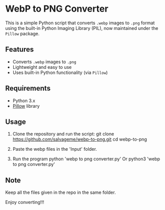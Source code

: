 # WebP to PNG Converter

This is a simple Python script that converts `.webp` images to `.png` format using the built-in Python Imaging Library (PIL), now maintained under the `Pillow` package.


## Features

- Converts `.webp` images to `.png`
- Lightweight and easy to use
- Uses built-in Python functionality (via `Pillow`)


## Requirements

- Python 3.x
- [Pillow](https://python-pillow.org/) library


## Usage

1. Clone the repository and run the script:
    git clone https://github.com/salvageme/webp-to-png.git
    cd webp-to-png

2. Paste the webp files in the 'Input' folder.

3. Run the program
    python 'webp to png converter.py'
    Or
    python3 'webp to png converter.py'

## Note

Keep all the files given in the repo in the same folder.

Enjoy converting!!!
